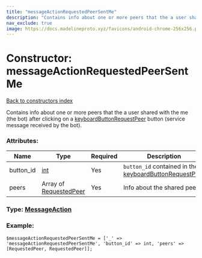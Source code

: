 ```yaml
---
title: "messageActionRequestedPeerSentMe"
description: "Contains info about one or more peers that the a user shared with the me (the bot) after clicking on a keyboardButtonRequestPeer button (service message received by the bot)."
nav_exclude: true
image: https://docs.madelineproto.xyz/favicons/android-chrome-256x256.png
---
```

# Constructor: messageActionRequestedPeerSentMe  
[Back to constructors index](/API_docs/constructors/index.html)



Contains info about one or more peers that the a user shared with the me (the bot) after clicking on a [keyboardButtonRequestPeer](../constructors/keyboardButtonRequestPeer.html) button (service message received by the bot).

### Attributes:

| Name     |    Type       | Required | Description |
|----------|---------------|----------|-------------|
|button\_id|[int](/API_docs/types/int.html) | Yes|`button_id` contained in the [keyboardButtonRequestPeer](../constructors/keyboardButtonRequestPeer.html)|
|peers|Array of [RequestedPeer](/API_docs/types/RequestedPeer.html) | Yes|Info about the shared peers.|



### Type: [MessageAction](/API_docs/types/MessageAction.html)


### Example:

```
$messageActionRequestedPeerSentMe = ['_' => 'messageActionRequestedPeerSentMe', 'button_id' => int, 'peers' => [RequestedPeer, RequestedPeer]];
```  
